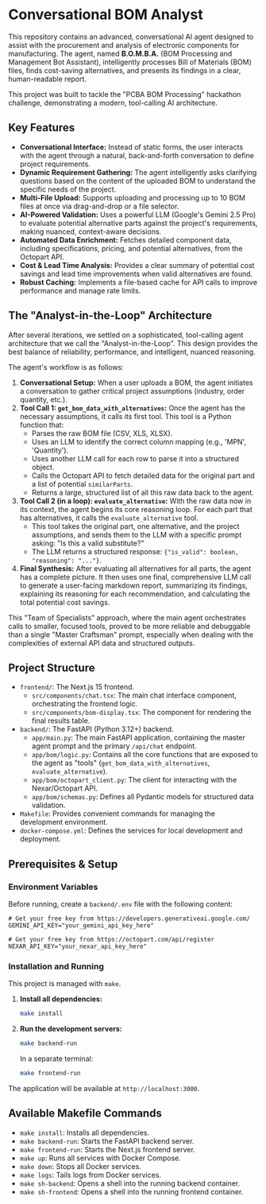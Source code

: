 # Conversational BOM Analyst

This repository contains an advanced, conversational AI agent designed to assist with the procurement and analysis of electronic components for manufacturing. The agent, named **B.O.M.B.A.** (BOM Processing and Management Bot Assistant), intelligently processes Bill of Materials (BOM) files, finds cost-saving alternatives, and presents its findings in a clear, human-readable report.

This project was built to tackle the "PCBA BOM Processing" hackathon challenge, demonstrating a modern, tool-calling AI architecture.

## Key Features

- **Conversational Interface:** Instead of static forms, the user interacts with the agent through a natural, back-and-forth conversation to define project requirements.
- **Dynamic Requirement Gathering:** The agent intelligently asks clarifying questions based on the content of the uploaded BOM to understand the specific needs of the project.
- **Multi-File Upload:** Supports uploading and processing up to 10 BOM files at once via drag-and-drop or a file selector.
- **AI-Powered Validation:** Uses a powerful LLM (Google's Gemini 2.5 Pro) to evaluate potential alternative parts against the project's requirements, making nuanced, context-aware decisions.
- **Automated Data Enrichment:** Fetches detailed component data, including specifications, pricing, and potential alternatives, from the Octopart API.
- **Cost & Lead Time Analysis:** Provides a clear summary of potential cost savings and lead time improvements when valid alternatives are found.
- **Robust Caching:** Implements a file-based cache for API calls to improve performance and manage rate limits.

## The "Analyst-in-the-Loop" Architecture

After several iterations, we settled on a sophisticated, tool-calling agent architecture that we call the "Analyst-in-the-Loop". This design provides the best balance of reliability, performance, and intelligent, nuanced reasoning.

The agent's workflow is as follows:

1.  **Conversational Setup:** When a user uploads a BOM, the agent initiates a conversation to gather critical project assumptions (industry, order quantity, etc.).
2.  **Tool Call 1: `get_bom_data_with_alternatives`:** Once the agent has the necessary assumptions, it calls its first tool. This tool is a Python function that:
    *   Parses the raw BOM file (CSV, XLS, XLSX).
    *   Uses an LLM to identify the correct column mapping (e.g., 'MPN', 'Quantity').
    *   Uses another LLM call for each row to parse it into a structured object.
    *   Calls the Octopart API to fetch detailed data for the original part and a list of potential `similarParts`.
    *   Returns a large, structured list of all this raw data back to the agent.
3.  **Tool Call 2 (in a loop): `evaluate_alternative`:** With the raw data now in its context, the agent begins its core reasoning loop. For each part that has alternatives, it calls the `evaluate_alternative` tool.
    *   This tool takes the original part, one alternative, and the project assumptions, and sends them to the LLM with a specific prompt asking: "Is this a valid substitute?"
    *   The LLM returns a structured response: `{"is_valid": boolean, "reasoning": "..."}`.
4.  **Final Synthesis:** After evaluating all alternatives for all parts, the agent has a complete picture. It then uses one final, comprehensive LLM call to generate a user-facing markdown report, summarizing its findings, explaining its reasoning for each recommendation, and calculating the total potential cost savings.

This "Team of Specialists" approach, where the main agent orchestrates calls to smaller, focused tools, proved to be more reliable and debuggable than a single "Master Craftsman" prompt, especially when dealing with the complexities of external API data and structured outputs.

## Project Structure

- `frontend/`: The Next.js 15 frontend.
  - `src/components/chat.tsx`: The main chat interface component, orchestrating the frontend logic.
  - `src/components/bom-display.tsx`: The component for rendering the final results table.
- `backend/`: The FastAPI (Python 3.12+) backend.
  - `app/main.py`: The main FastAPI application, containing the master agent prompt and the primary `/api/chat` endpoint.
  - `app/bom/logic.py`: Contains all the core functions that are exposed to the agent as "tools" (`get_bom_data_with_alternatives`, `evaluate_alternative`).
  - `app/bom/octopart_client.py`: The client for interacting with the Nexar/Octopart API.
  - `app/bom/schemas.py`: Defines all Pydantic models for structured data validation.
- `Makefile`: Provides convenient commands for managing the development environment.
- `docker-compose.yml`: Defines the services for local development and deployment.

## Prerequisites & Setup

### Environment Variables

Before running, create a `backend/.env` file with the following content:

```
# Get your free key from https://developers.generativeai.google.com/
GEMINI_API_KEY="your_gemini_api_key_here"

# Get your free key from https://octopart.com/api/register
NEXAR_API_KEY="your_nexar_api_key_here"
```

### Installation and Running

This project is managed with `make`.

1.  **Install all dependencies:**
    ```bash
    make install
    ```
2.  **Run the development servers:**
    ```bash
    make backend-run
    ```
    In a separate terminal:
    ```bash
    make frontend-run
    ```

The application will be available at `http://localhost:3000`.

## Available Makefile Commands

- `make install`: Installs all dependencies.
- `make backend-run`: Starts the FastAPI backend server.
- `make frontend-run`: Starts the Next.js frontend server.
- `make up`: Runs all services with Docker Compose.
- `make down`: Stops all Docker services.
- `make logs`: Tails logs from Docker services.
- `make sh-backend`: Opens a shell into the running backend container.
- `make sh-frontend`: Opens a shell into the running frontend container.
